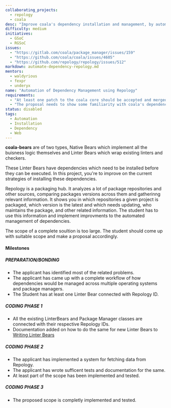 ```yaml
---
collaborating_projects:
  - repology
  - coala
desc: "Improve coala's dependency installation and management, by automating using data from repology."
difficulty: medium
initiatives:
  - GSoC
  - RGSoC
issues:
  - "https://gitlab.com/coala/package_manager/issues/159"
  - "https://github.com/coala/coala/issues/4605"
  - "https://github.com/repology/repology/issues/512"
markdown: automate-dependency-repology.md
mentors:
  - waldyrious
  - fexpr
  - underyx
name: "Automation of Dependency Management using Repology"
requirements:
  - "At least one patch to the coala core should be accepted and merged."
  - "The proposal needs to show some familiarity with coala's dependency management implementation."
status: disabled
tags:
  - Automation
  - Installation
  - Dependency
  - Web
---
```


**coala-bears** are of two types, Native Bears which implement all the buisness
logic themselves and Linter Bears which wrap existing linters and checkers.

These Linter Bears have dependencies which need to be installed before they can
be executed. In this project, you're to improve on the current strategies of
installing these dependencies.

Repology is a packaging hub. It analyzes a lot of package repositories and
other sources, comparing packages versions across them and gatherinng relevant
information. It shows you in which repositories a given project is packaged, 
which version is the latest and which needs updating, who maintains the 
package, and other related information. The student has to use this information
and implement improvments to the automated management of dependencies.

The scope of a complete soultion is too large. The student should come up with
suitable scope and make a proposal accordingly.

#### Milestones

##### PREPARATION/BONDING

* The applicant has identified most of the related problems.
* The applicant has came up with a complete workflow of how dependencies would
  be managed across multiple operating systems and package managers.
* The Student has at least one Linter Bear connected with Repology ID.

##### CODING PHASE 1

* All the existing LinterBears and Package Manager classes are connected with their respective Repology IDs.
* Documentation added on how to do the same for new Linter Bears to 
  [Writing Linter Bears](https://api.coala.io/en/latest/Developers/Writing_Linter_Bears.html)

##### CODING PHASE 2

* The applicant has implemented a system for fetching data from Repology.
* The applicant has wrote sufficent tests and documentation for the same.
* At least part of the scope has been implemented and tested.

##### CODING PHASE 3

* The proposed scope is completly implemented and tested.
